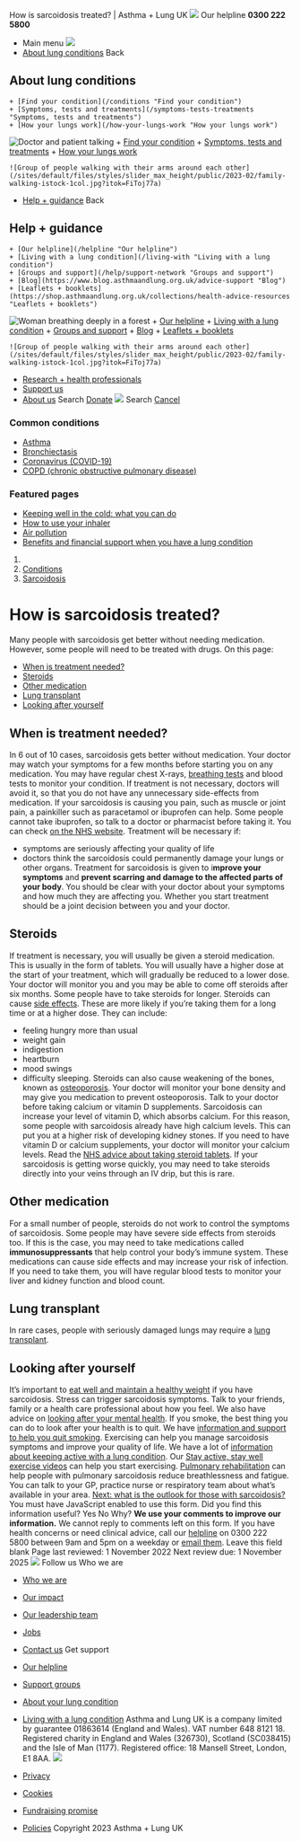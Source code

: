 
How is sarcoidosis treated? | Asthma + Lung UK
 [![](/themes/custom/asthma-lung-uk/images/aluk-logo.png)](/ "Homepage")
 Our helpline **0300 222 5800**
* Main menu
![](/wingsuit/asthma-lung-uk/images/aluk-logo.png)
* [About lung conditions](#about "About lung conditions")
 Back
 
## About lung conditions
	+ [Find your condition](/conditions "Find your condition")
	+ [Symptoms, tests and treatments](/symptoms-tests-treatments "Symptoms, tests and treatments")
	+ [How your lungs work](/how-your-lungs-work "How your lungs work")
![Doctor and patient talking](/sites/default/files/styles/slider_max_height/public/2023-02/119589.jpg?itok=IfMKqhqJ)
	+ [Find your condition](/conditions)
	+ [Symptoms, tests and treatments](/symptoms-tests-treatments)
	+ [How your lungs work](/how-your-lungs-work)
	
	
	![Group of people walking with their arms around each other](/sites/default/files/styles/slider_max_height/public/2023-02/family-walking-istock-1col.jpg?itok=FiToj77a)
* [Help + guidance](#get-support "Help + guidance")
 Back
 
## Help + guidance
	+ [Our helpline](/helpline "Our helpline")
	+ [Living with a lung condition](/living-with "Living with a lung condition")
	+ [Groups and support](/help/support-network "Groups and support")
	+ [Blog](https://www.blog.asthmaandlung.org.uk/advice-support "Blog")
	+ [Leaflets + booklets](https://shop.asthmaandlung.org.uk/collections/health-advice-resources "Leaflets + booklets")
![Woman breathing deeply in a forest](/sites/default/files/styles/slider_max_height/public/2023-02/A%2BLUK%20Generic73.jpg?itok=IY-jWei3)
	+ [Our helpline](/helpline)
	+ [Living with a lung condition](/living-with)
	+ [Groups and support](/help/support-network)
	+ [Blog](https://www.blog.asthmaandlung.org.uk/advice-support)
	+ [Leaflets + booklets](https://shop.asthmaandlung.org.uk/collections/health-advice-resources "Leaflets and booklets about lung conditions")
	
	
	![Group of people walking with their arms around each other](/sites/default/files/styles/slider_max_height/public/2023-02/family-walking-istock-1col.jpg?itok=FiToj77a)
* [Research + health professionals](/research-health-professionals "Research + health professionals")
* [Support us](/support-us "Support us")
* [About us](/about-us "About us")
Search
[Donate](https://action.asthmaandlung.org.uk/page/99720/donate/1?ea_tracking_id=General_WebsiteALUK_Header_Regular "Donate") 
 [![](/themes/custom/asthma-lung-uk/images/aluk-logo.png)](/ "Homepage")
Search
[Cancel](#)
### Common conditions
* [Asthma](/conditions/asthma)
* [Bronchiectasis](/conditions/bronchiectasis)
* [Coronavirus (COVID-19)](/conditions/coronavirus)
* [COPD (chronic obstructive pulmonary disease)](/conditions/copd-chronic-obstructive-pulmonary-disease)
### Featured pages
* [Keeping well in the cold: what you can do](/living-with/cold-weather)
* [How to use your inhaler](/living-with/inhaler-videos)
* [Air pollution](/living-with/air-pollution)
* [Benefits and financial support when you have a lung condition](/living-with/benefits)
1. 
3. [Conditions](/conditions)
5. [Sarcoidosis](/conditions/sarcoidosis)
# How is sarcoidosis treated?
Many people with sarcoidosis get better without needing medication. However, some people will need to be treated with drugs.
On this page:
* [When is treatment needed?](#when)
* [Steroids](#steroids)
* [Other medication](#other-medication)
* [Lung transplant](#transplant)
* [Looking after yourself](#looking-after-yourself)
## When is treatment needed?
In 6 out of 10 cases, sarcoidosis gets better without medication. Your doctor may watch your symptoms for a few months before starting you on any medication. You may have regular chest X-rays, [breathing tests](https://www.blf.org.uk/support-for-you/breathing-tests) and blood tests to monitor your condition.
If treatment is not necessary, doctors will avoid it, so that you do not have any unnecessary side-effects from medication.
If your sarcoidosis is causing you pain, such as muscle or joint pain, a painkiller such as paracetamol or ibuprofen can help. Some people cannot take ibuprofen, so talk to a doctor or pharmacist before taking it. You can check [on the NHS website](https://www.nhs.uk/medicines/ibuprofen-for-adults/who-can-and-cannot-take-ibuprofen/).
Treatment will be necessary if:
* symptoms are seriously affecting your quality of life
* doctors think the sarcoidosis could permanently damage your lungs or other organs.
Treatment for sarcoidosis is given to i**mprove your symptoms** and **prevent scarring and damage to the affected parts of your body**. You should be clear with your doctor about your symptoms and how much they are affecting you. Whether you start treatment should be a joint decision between you and your doctor.
## Steroids
If treatment is necessary, you will usually be given a steroid medication. This is usually in the form of tablets.
You will usually have a higher dose at the start of your treatment, which will gradually be reduced to a lower dose. Your doctor will monitor you and you may be able to come off steroids after six months.
Some people have to take steroids for longer. Steroids can cause [side effects](https://www.nhs.uk/conditions/steroid-tablets/#side-effects). These are more likely if you’re taking them for a long time or at a higher dose. They can include:
* feeling hungry more than usual
* weight gain
* indigestion
* heartburn
* mood swings
* difficulty sleeping.
Steroids can also cause weakening of the bones, known as [osteoporosis](https://www.nhs.uk/conditions/osteoporosis/). Your doctor will monitor your bone density and may give you medication to prevent osteoporosis.
Talk to your doctor before taking calcium or vitamin D supplements. Sarcoidosis can increase your level of vitamin D, which absorbs calcium. For this reason, some people with sarcoidosis already have high calcium levels. This can put you at a higher risk of developing kidney stones. If you need to have vitamin D or calcium supplements, your doctor will monitor your calcium levels.
Read the [NHS advice about taking steroid tablets](https://www.nhs.uk/conditions/steroid-tablets/).
If your sarcoidosis is getting worse quickly, you may need to take steroids directly into your veins through an IV drip, but this is rare.
## Other medication
For a small number of people, steroids do not work to control the symptoms of sarcoidosis. Some people may have severe side effects from steroids too.
If this is the case, you may need to take medications called **immunosuppressants** that help control your body’s immune system.
These medications can cause side effects and may increase your risk of infection. If you need to take them, you will have regular blood tests to monitor your liver and kidney function and blood count.
## Lung transplant
In rare cases, people with seriously damaged lungs may require a [lung transplant](https://www.blf.org.uk/support-for-you/pulmonary-fibrosis/treatment#transplant).
## Looking after yourself
It’s important to [eat well and maintain a healthy weight](https://www.blf.org.uk/support-for-you/eating-well) if you have sarcoidosis.
Stress can trigger sarcoidosis symptoms. Talk to your friends, family or a health care professional about how you feel. We also have advice on [looking after your mental health](https://www.blf.org.uk/support-for-you/looking-after-your-mental-health).
If you smoke, the best thing you can do to look after your health is to quit. We have [information and support to help you quit smoking](https://www.blf.org.uk/support-for-you/smoking).
Exercising can help you manage sarcoidosis symptoms and improve your quality of life. We have a lot of [information about keeping active with a lung condition](https://www.blf.org.uk/support-for-you/keep-active). Our [Stay active, stay well exercise videos](https://www.blf.org.uk/support-for-you/keep-active/exercise-video) can help you start exercising.
[Pulmonary rehabilitation](https://www.blf.org.uk/support-for-you/keep-active/pulmonary-rehabilitation) can help people with pulmonary sarcoidosis reduce breathlessness and fatigue. You can talk to your GP, practice nurse or respiratory team about what’s available in your area.
[Next: what is the outlook for those with sarcoidosis?](https://www.blf.org.uk/support-for-you/sarcoidosis/what-to-expect)
You must have JavaScript enabled to use this form.
Did you find this information useful?
Yes
No
Why?
**We use your comments to improve our information.** We cannot reply to comments left on this form. If you have health concerns or need clinical advice, call our [helpline](/helpline) on 0300 222 5800 between 9am and 5pm on a weekday or [email them](/helpline).
Leave this field blank
Page last reviewed: 
1 November 2022
Next review due: 
1 November 2025
 [![](/sites/default/files/2023-01/footer-logo%20%281%29.png)](/ "Homepage")
Follow us
 Who we are
 
* [Who we are](/about-us/who-we-are)
* [Our impact](/about-us/our-impact)
* [Our leadership team](/about-us/our-leadership-team)
* [Jobs](/work-us)
* [Contact us](/about-us/contact-us)
 Get support
 
* [Our helpline](/helpline)
* [Support groups](/help/support-network)
* [About your lung condition](/conditions)
* [Living with a lung condition](/living-with)
Asthma and Lung UK is a company limited by guarantee 01863614 (England and Wales). VAT number 648 8121 18.
Registered charity in England and Wales (326730), Scotland (SC038415) and the Isle of Man (1177). Registered office: 18 Mansell Street, London, E1 8AA.
[![](/sites/default/files/2023-01/reg-logo%20%281%29.png)](https://www.fundraisingregulator.org.uk)
![]()
![]()
* [Privacy](/privacy-policy)
* [Cookies](/cookies-how-we-use-them)
* [Fundraising promise](/fundraising-promise)
* [Policies](/about-us/policies)
 Copyright 2023 Asthma + Lung UK
 
